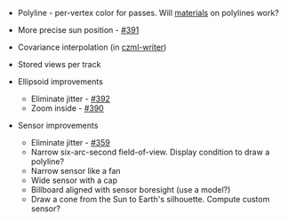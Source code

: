 * Polyline - per-vertex color for passes.  Will [materials](https://github.com/AnalyticalGraphicsInc/cesium/wiki/Fabric) on polylines work?
* More precise sun position - [#391](https://github.com/AnalyticalGraphicsInc/cesium/issues/391)
* Covariance interpolation (in [czml-writer](https://github.com/AnalyticalGraphicsInc/czml-writer))
* Stored views per track

* Ellipsoid improvements
   * Eliminate jitter - [#392](https://github.com/AnalyticalGraphicsInc/cesium/issues/392)
   * Zoom inside - [#390](https://github.com/AnalyticalGraphicsInc/cesium/issues/390)


* Sensor improvements
   * Eliminate jitter - [#359](https://github.com/AnalyticalGraphicsInc/cesium/issues/359)
   * Narrow six-arc-second field-of-view.  Display condition to draw a polyline?
   * Narrow sensor like a fan
   * Wide sensor with a cap
   * Billboard aligned with sensor boresight (use a model?)
   * Draw a cone from the Sun to Earth's silhouette.  Compute custom sensor?